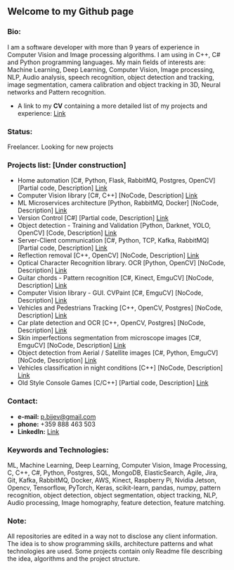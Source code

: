 ## Welcome to my Github page

### Bio:
I am a software developer with more than 9 years of experience in Computer Vision and Image processing algorithms. I am using in C++, C# and Python programming languages.
My main fields of interests are: Machine Learning, Deep Learning, Computer Vision, Image processing, NLP, Audio analysis, speech recognition, object detection and tracking, image segmentation, camera calibration and object tracking in 3D, Neural networks and Pattern recognition. 

* A link to my **CV** containing a more detailed list of my projects and experience: [Link](https://github.com/petarnikolovprojects/petarnikolovprojects/blob/master/PetarNikolov_CV.pdf)

### Status: 
Freelancer. Looking for new projects

### Projects list: [Under construction]
* Home automation [C#, Python, Flask, RabbitMQ, Postgres, OpenCV] [Partial code, Description] [Link](https://github.com/petarnikolovprojects/HomeAutomation)
* Computer Vision library [C#, C++] [NoCode, Description] [Link](https://github.com/petarnikolovprojects/CVLibrary)
* ML Microservices architecture [Python, RabbitMQ, Docker] [NoCode, Description] [Link]()
* Version Control [C#] [Partial code, Description] [Link](https://github.com/petarnikolovprojects/PeVC)
* Object detection - Training and Validation [Python, Darknet, YOLO, OpenCV] [Code, Description] [Link](https://github.com/petarnikolovprojects/YOLO_TrainerValidator)
* Server-Client communication [C#, Python, TCP, Kafka, RabbitMQ] [Partial code, Description] [Link](https://github.com/petarnikolovprojects/ServerClientsCommunication)
* Reflection removal [C++, OpenCV] [NoCode, Description] [Link]()
* Optical Character Recognition library. OCR [Python, OpenCV] [NoCode, Description] [Link]()
* Guitar chords - Pattern recognition [C#, Kinect, EmguCV] [NoCode, Description] [Link]()
* Computer Vision library - GUI. CVPaint [C#, EmguCV] [NoCode, Description] [Link]()
* Vehicles and Pedestrians Tracking [C++, OpenCV, Postgres] [NoCode, Description] [Link]()
* Car plate detection and OCR [C++, OpenCV, Postgres] [NoCode, Description] [Link]()
* Skin imperfections segmentation from microscope images [C#, EmguCV] [NoCode, Description] [Link]()
* Object detection from Aerial / Satellite images [C#, Python, EmguCV] [NoCode, Description] [Link]()
* Vehicles classification in night conditions [C++] [NoCode, Description] [Link]()
* Old Style Console Games [C/C++] [Partial code, Description] [Link](https://github.com/petarnikolovprojects/ConsoleGames)

### Contact:
* **e-mail:** p.bijev@gmail.com
* **phone:** +359 888 463 503
* **LinkedIn:** [Link](https://www.linkedin.com/in/petyr-nikolov-a6463928/)

### Keywords and Technologies:
ML, Machine Learning, Deep Learning, Computer Vision, Image Processing, C, C++, C#, Python, Postgres, SQL, MongoDB, ElasticSearch, Agile, Jira, Git, Kafka, RabbitMQ, Docker, AWS, Kinect, Raspberry Pi, Nvidia Jetson, Opencv, Tensorflow, PyTorch, Keras, scikit-learn, pandas, numpy, pattern recognition, object detection, object segmentation, object tracking, NLP, Audio processing, Image homography, feature detection, feature matching.

### Note:
All repositories are edited in a way not to disclose any client information. The idea is to show programming skills, architecture patterns and what technologies are used.
Some projects contain only Readme file describing the idea, algorithms and the project structure.
